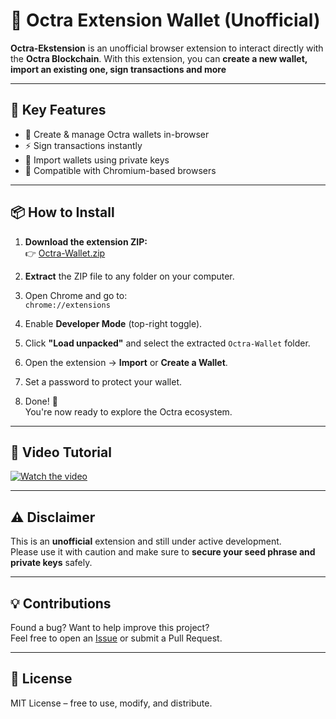 # 🦊 Octra Extension Wallet (Unofficial)

**Octra-Ekstension** is an unofficial browser extension to interact directly with the **Octra Blockchain**. With this extension, you can **create a new wallet, import an existing one, sign transactions and more**

---

## 🚀 Key Features

- 🔐 Create & manage Octra wallets in-browser  
- ⚡ Sign transactions instantly  
- 🔄 Import wallets using private keys  
- 🧩 Compatible with Chromium-based browsers

---

## 📦 How to Install

1. **Download the extension ZIP:**  
   👉 [Octra-Wallet.zip](https://github.com/m-tq/Octra-Ekstension/releases/download/octra-ekstension/Octra-Wallet.zip)

2. **Extract** the ZIP file to any folder on your computer.

3. Open Chrome and go to:  
   `chrome://extensions`

4. Enable **Developer Mode** (top-right toggle).

5. Click **"Load unpacked"** and select the extracted `Octra-Wallet` folder.

6. Open the extension → **Import** or **Create a Wallet**.

7. Set a password to protect your wallet.

8. Done! 🎉  
   You're now ready to explore the Octra ecosystem.

---

## 🎥 Video Tutorial

[![Watch the video](https://img.youtube.com/vi/ZjPt8_GyTbY/hqdefault.jpg)](https://www.youtube.com/watch?v=ZjPt8_GyTbY)

---

## ⚠️ Disclaimer

This is an **unofficial** extension and still under active development.  
Please use it with caution and make sure to **secure your seed phrase and private keys** safely.

---

## 💡 Contributions

Found a bug? Want to help improve this project?  
Feel free to open an [Issue](https://github.com/m-tq/Octra-Ekstension/issues) or submit a Pull Request.

---

## 📄 License

MIT License – free to use, modify, and distribute.
